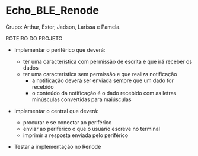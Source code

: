 # Echo_BLE_Renode

Grupo: Arthur, Ester, Jadson, Larissa e Pamela.

ROTEIRO DO PROJETO
- Implementar o periférico que deverá:
    - ter uma característica com permissão de escrita e que irá receber os dados
    - ter uma característica sem permissão e que realiza notificação
        - a notificação deverá ser enviada sempre que um dado for recebido
        - o conteúdo da notificação é o dado recebido com as letras minúsculas convertidas para maiúsculas

- Implementar o central que deverá:
    - procurar e se conectar ao periférico
    - enviar ao periférico o que o usuário escreve no terminal
    - imprimir a resposta enviada pelo periférico

- Testar a implementação no Renode
